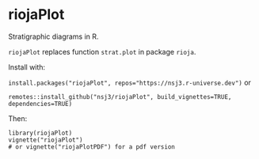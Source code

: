 riojaPlot
========

Stratigraphic diagrams in R.

`riojaPlot` replaces function `strat.plot` in package `rioja`.

Install with:

`install.packages("riojaPlot", repos="https://nsj3.r-universe.dev")`
or

`remotes::install_github("nsj3/riojaPlot", build_vignettes=TRUE, dependencies=TRUE)`

Then:

```
library(riojaPlot)
vignette("riojaPlot")
# or vignette("riojaPlotPDF") for a pdf version
```

